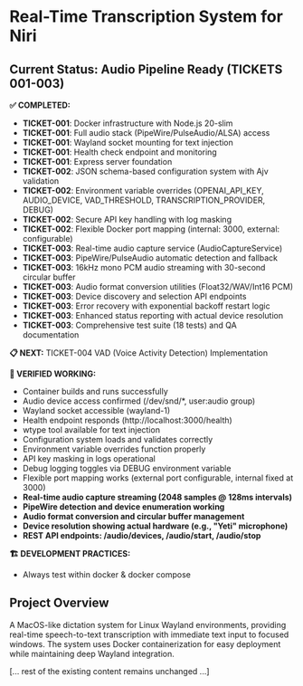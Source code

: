 # Real-Time Transcription System for Niri

## Current Status: Audio Pipeline Ready (TICKETS 001-003)

**✅ COMPLETED:**
- **TICKET-001**: Docker infrastructure with Node.js 20-slim
- **TICKET-001**: Full audio stack (PipeWire/PulseAudio/ALSA) access
- **TICKET-001**: Wayland socket mounting for text injection
- **TICKET-001**: Health check endpoint and monitoring
- **TICKET-001**: Express server foundation
- **TICKET-002**: JSON schema-based configuration system with Ajv validation
- **TICKET-002**: Environment variable overrides (OPENAI_API_KEY, AUDIO_DEVICE, VAD_THRESHOLD, TRANSCRIPTION_PROVIDER, DEBUG)
- **TICKET-002**: Secure API key handling with log masking
- **TICKET-002**: Flexible Docker port mapping (internal: 3000, external: configurable)
- **TICKET-003**: Real-time audio capture service (AudioCaptureService)
- **TICKET-003**: PipeWire/PulseAudio automatic detection and fallback
- **TICKET-003**: 16kHz mono PCM audio streaming with 30-second circular buffer
- **TICKET-003**: Audio format conversion utilities (Float32/WAV/Int16 PCM)
- **TICKET-003**: Device discovery and selection API endpoints
- **TICKET-003**: Error recovery with exponential backoff restart logic
- **TICKET-003**: Enhanced status reporting with actual device resolution
- **TICKET-003**: Comprehensive test suite (18 tests) and QA documentation

**📋 NEXT:** TICKET-004 VAD (Voice Activity Detection) Implementation

**🔧 VERIFIED WORKING:**
- Container builds and runs successfully
- Audio device access confirmed (/dev/snd/*, user:audio group)
- Wayland socket accessible (wayland-1)
- Health endpoint responds (http://localhost:3000/health)
- wtype tool available for text injection
- Configuration system loads and validates correctly
- Environment variable overrides function properly
- API key masking in logs operational
- Debug logging toggles via DEBUG environment variable
- Flexible port mapping works (external port configurable, internal fixed at 3000)
- **Real-time audio capture streaming (2048 samples @ 128ms intervals)**
- **PipeWire detection and device enumeration working**
- **Audio format conversion and circular buffer management**
- **Device resolution showing actual hardware (e.g., "Yeti" microphone)**
- **REST API endpoints: /audio/devices, /audio/start, /audio/stop**

**🏗️ DEVELOPMENT PRACTICES:**
- Always test within docker & docker compose

## Project Overview

A MacOS-like dictation system for Linux Wayland environments, providing real-time speech-to-text transcription with immediate text input to focused windows. The system uses Docker containerization for easy deployment while maintaining deep Wayland integration.

[... rest of the existing content remains unchanged ...]
